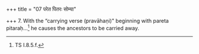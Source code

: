 +++
title = "07 परेत पितरः सोम्या"

+++
7. With the “carrying verse (pravāhaṇi)" beginning with pareta pitaraḥ...[^1] he causes the ancestors to be carried away.  


[^1]: TS I.8.5.f.  
